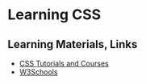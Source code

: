 # Learning CSS

## Learning Materials, Links

- [CSS Tutorials and Courses](https://hackr.io/tutorials/learn-css)
- [W3Schools](https://www.w3schools.com/)
